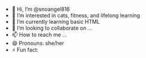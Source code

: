 - 👋 Hi, I’m @snoangel816
- 👀 I’m interested in cats, fitness, and lifelong learning
- 🌱 I’m currently learning basic HTML
- 💞️ I’m looking to collaborate on ...
- 📫 How to reach me ...
- 😄 Pronouns: she/her
- ⚡ Fun fact: 

<!---
snoangel816/snoangel816 is a ✨ special ✨ repository because its `README.md` (this file) appears on your GitHub profile.
You can click the Preview link to take a look at your changes.
--->
